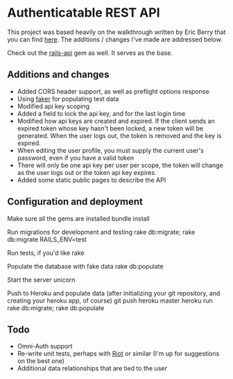 # Authenticatable REST API

This project was based heavily on the walkthrough written by Eric Berry that you can find [here](http://coderberry.me/blog/2013/07/08/authentication-with-emberjs-part-1/ "Ember.js authentication project"). The additions / changes I've made are addressed below.

Check out the [rails-api](https://github.com/rails-api/rails-api "Rails-API GitHub project") gem as well. It serves as the base.

## Additions and changes

+ Added CORS header support, as well as preflight options response
+ Using [faker](https://github.com/stympy/faker "Faker gem") for populating test data
+ Modified api key scoping
+ Added a field to lock the api key, and for the last login time
+ Modified how api keys are created and expired. If the client sends an expired token whose key hasn't been locked, a new token will be generated. When the user logs out, the token is removed and the key is expired.
+ When editing the user profile, you must supply the current user's password, even if you have a valid token
+ There will only be one api key per user per scope, the token will change as the user logs out or the token api key expires.
+ Added some static public pages to describe the API

## Configuration and deployment

Make sure all the gems are installed
    bundle install

Run migrations for development and testing
    rake db:migrate; rake db:migrate RAILS_ENV=test

Run tests, if you'd like
    rake

Populate the database with fake data
    rake db:populate

Start the server
    unicorn

Push to Heroku and populate data (after initializing your git repository, and creating your heroku app, of course)
    git push heroku master
    heroku run rake db:migrate; rake db:populate

## Todo

+ Omni-Auth support
+ Re-write unit tests, perhaps with [Riot](https://github.com/thumblemonks/riot "Riot unit testing gem") or similar (I'm up for suggestions on the best one)
+ Additional data relationships that are tied to the user
